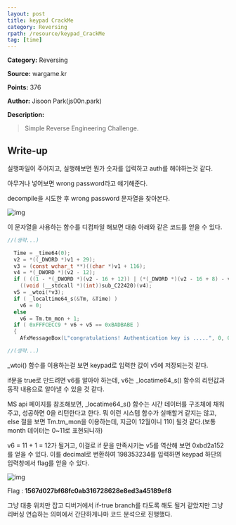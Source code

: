 ```yaml
---
layout: post
title: keypad CrackMe
category: Reversing
rpath: /resource/keypad_CrackMe
tag: [time] 
---
```


**Category:** Reversing

**Source:** wargame.kr

**Points:** 376

**Author:** Jisoon Park(js00n.park)

**Description:** 

> Simple Reverse Engineering Challenge.

## Write-up

실행파일이 주어지고, 실행해보면 뭔가 숫자를 입력하고 auth를 해야하는것 같다.

아무거나 넣어보면 wrong password라고 얘기해준다.

decompile을 시도한 후 wrong password 문자열을 찾아본다.

![img]({{page.rpath|prepend:site.baseurl}}/string.png)

이 문자열을 사용하는 함수를 디컴파일 해보면 대충 아래와 같은 코드를 얻을 수 있다.

```c
//(생략...)

  Time = _time64(0);
  v2 = *((_DWORD *)v1 + 29);
  v3 = (const wchar_t **)((char *)v1 + 116);
  v4 = *(_DWORD *)(v2 - 12);
  if ( ((1 - *(_DWORD *)(v2 - 16 + 12)) | (*(_DWORD *)(v2 - 16 + 8) - v4)) < 0 )
    ((void (__stdcall *)(int))sub_C22420)(v4);
  v5 = _wtoi(*v3);
  if ( _localtime64_s(&Tm, &Time) )
    v6 = 0;
  else
    v6 = Tm.tm_mon + 1;
  if ( 0xFFFCECC9 * v6 + v5 == 0xBADBABE )
  {
    AfxMessageBox(L"congratulations! Authentication key is .....", 0, 0);

//(생략...)
```

_wtoi() 함수를 이용하는걸 보면 keypad로 입력한 값이 v5에 저장되는것 같다.

if문을 true로 만드려면 v6를 알아야 하는데, v6는 _locatime64_s() 함수의 리턴값과 동작 내용으로 알아낼 수 있을 것 같다.

MS api 페이지를 참조해보면, _locatime64_s() 함수는 시간 데이터를 구조체에 채워주고, 성공하면 0을 리턴한다고 한다. 뭐 이런 시스템 함수가 실패할거 같지는 않고, else 절을 보면 Tm.tm_mon을 이용하는데, 지금이 12월이니 11이 될것 같다.(보통 month 데이터는 0~11로 표현되니까)

v6 = 11 + 1 = 12가 될거고, 이걸로 if 문을 만족시키는 v5를 역산해 보면 0xbd2a152를 얻을 수 있다. 이를 decimal로 변환하여 198353234를 입력하면 keypad 하단의 입력창에서 flag를 얻을 수 있다.

![img]({{page.rpath|prepend:site.baseurl}}/flag.png)

Flag : **1567d027bf68fc0ab316728628e8ed3a45189ef8**

그냥 대충 위치만 잡고 디버거에서 if-true branch를 타도록 해도 될거 같았지만 그냥 리버싱 연습하는 의미에서 간단하게나마 코드 분석으로 진행했다.
